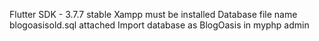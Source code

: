Flutter SDK - 3.7.7 stable
Xampp must be installed 
Database file name blogoasisold.sql attached
Import database as BlogOasis in myphp admin
